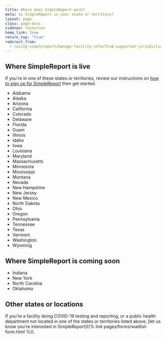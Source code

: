 ```yaml
---
title: Where does SimpleReport work?
meta: Is SimpleReport in your state or territory?
layout: page
class: page-docs
sidenav: resources
home_link: true
return_top: "true"
redirect_from:
  - /using-simplereport/manage-facility-info/find-supported-jurisdictions/
---
```


## Where SimpleReport is live

If you're in one of these states or territories, review our instructions on [how to sign up for SimpleReport](/getting-started/organizations-and-testing-facilities/onboard-your-organization/) then get started.

- Alabama
- Alaska
- Arizona
- California
- Colorado
- Delaware
- Florida
- Guam
- Illinois
- Idaho
- Iowa
- Louisiana
- Maryland
- Massachusetts
- Minnesota
- Mississippi
- Montana
- Nevada
- New Hampshire
- New Jersey
- New Mexico
- North Dakota
- Ohio
- Oregon
- Pennsylvania
- Tennessee
- Texas
- Vermont
- Washington
- Wyoming

## Where SimpleReport is coming soon

- Indiana
- New York
- North Carolina
- Oklahoma

## Other states or locations

If you’re a facility doing COVID-19 testing and reporting, or a public health department not located in one of the states or territories listed above, [let us know you’re interested in SimpleReport]({% link pages/forms/waitlist-form.html %}).
